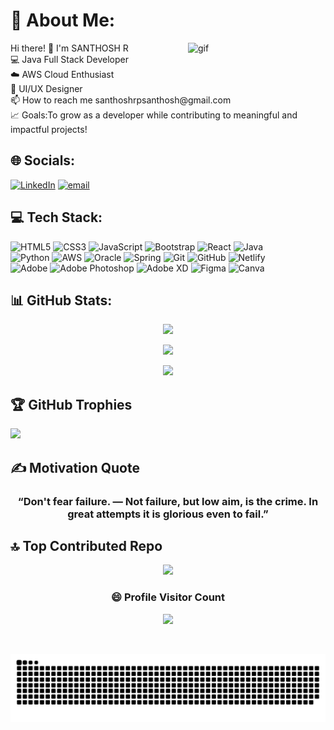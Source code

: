 # 💫 About Me:
<img align="right" src="https://i.pinimg.com/originals/e8/f4/53/e8f453469a3ec97ecd354df465d73913.gif" alt="gif" width="220" >
Hi there! 👋 I'm SANTHOSH R <br> 💻 Java Full Stack Developer <br> ☁️ AWS Cloud Enthusiast <br> 🎨 UI/UX Designer <br> 📫 How to reach me santhoshrpsanthosh@gmail.com <br> 📈 Goals:To grow as a developer while contributing to meaningful and impactful projects!


## 🌐 Socials:


[![LinkedIn](https://img.shields.io/badge/LinkedIn-%230077B5.svg?logo=linkedin&logoColor=white)](https://www.linkedin.com/in/santhosh-r-santhosh) [![email](https://img.shields.io/badge/Email-D14836?logo=gmail&logoColor=white)](mailto:santhoshrpsanthosh@gmail.com) <br> 


## 💻 Tech Stack:
 ![HTML5](https://img.shields.io/badge/html5-%23E34F26.svg?style=for-the-badge&logo=html5&logoColor=white) 
 ![CSS3](https://img.shields.io/badge/css3-%231572B6.svg?style=for-the-badge&logo=css3&logoColor=white)
 ![JavaScript](https://img.shields.io/badge/javascript-%23323330.svg?style=for-the-badge&logo=javascript&logoColor=%23F7DF1E) 
  ![Bootstrap](https://img.shields.io/badge/bootstrap-%238511FA.svg?style=for-the-badge&logo=bootstrap&logoColor=white)
   ![React](https://img.shields.io/badge/react-%2320232a.svg?style=for-the-badge&logo=react&logoColor=%2361DAFB) 
 ![Java](https://img.shields.io/badge/java-%23ED8B00.svg?style=for-the-badge&logo=openjdk&logoColor=white)  
 ![Python](https://img.shields.io/badge/python-3670A0?style=for-the-badge&logo=python&logoColor=ffdd54) 
 ![AWS](https://img.shields.io/badge/AWS-%23FF9900.svg?style=for-the-badge&logo=amazon-aws&logoColor=white) 
 ![Oracle](https://img.shields.io/badge/Oracle-F80000?style=for-the-badge&logo=oracle&logoColor=white) 
  ![Spring](https://img.shields.io/badge/spring-%236DB33F.svg?style=for-the-badge&logo=spring&logoColor=white) 
   ![Git](https://img.shields.io/badge/git-%23F05033.svg?style=for-the-badge&logo=git&logoColor=white) 
 ![GitHub](https://img.shields.io/badge/github-%23121011.svg?style=for-the-badge&logo=github&logoColor=white)
 ![Netlify](https://img.shields.io/badge/netlify-%23000000.svg?style=for-the-badge&logo=netlify&logoColor=#00C7B7)  
![Adobe](https://img.shields.io/badge/adobe-%23FF0000.svg?style=for-the-badge&logo=adobe&logoColor=white) 
 ![Adobe Photoshop](https://img.shields.io/badge/adobe%20photoshop-%2331A8FF.svg?style=for-the-badge&logo=adobe%20photoshop&logoColor=white) 
 ![Adobe XD](https://img.shields.io/badge/Adobe%20XD-470137?style=for-the-badge&logo=Adobe%20XD&logoColor=#FF61F6) 
 ![Figma](https://img.shields.io/badge/figma-%23F24E1E.svg?style=for-the-badge&logo=figma&logoColor=white) 
 ![Canva](https://img.shields.io/badge/Canva-%2300C4CC.svg?style=for-the-badge&logo=Canva&logoColor=white) 
 <br>
 
## 📊 GitHub Stats:
<div align="center">
 
![](https://github-readme-stats.vercel.app/api?username=R-SANTHOSH03&theme=merko&hide_border=false&include_all_commits=false&count_private=false)<br/>


![](https://nirzak-streak-stats.vercel.app/?user=R-SANTHOSH03&theme=merko&hide_border=false)<br/>


![](https://github-readme-stats.vercel.app/api/top-langs/?username=R-SANTHOSH03&theme=merko&hide_border=false&include_all_commits=false&count_private=false&layout=compact) <br/>
</div>

## 🏆 GitHub Trophies


![](https://github-profile-trophy.vercel.app/?username=R-SANTHOSH03&theme=radical&no-frame=false&no-bg=true&margin-w=4)


## ✍️ Motivation Quote


   <div align="center">
    
### “Don't fear failure. — Not failure, but low aim, is the crime. In great attempts it is glorious even to fail.”
   </div>
   

## 🔝 Top Contributed Repo

<div align="center">
  
![](https://github-contributor-stats.vercel.app/api?username=R-SANTHOSH03&limit=5&theme=dark&combine_all_yearly_contributions=true)
</div>

<!-- retro visitor counter circle -->  
<div align="center">
<h3><b>😄 Profile Visitor Count</b></h3>
<p align="center" >   
   <img src="https://profile-counter.glitch.me/R-SANTHOSH03/count.svg" /> 
 </p>
</div>
<div>
  <br>
   <p align="center">
   <img src="https://github.com/DHANOLA/DHANOLA/raw/output/github-contribution-grid-snake.svg" alt="snake"></center>
 </p>

</div>

<!-- Proudly created with GPRM ( https://gprm.itsvg.in ) -->
